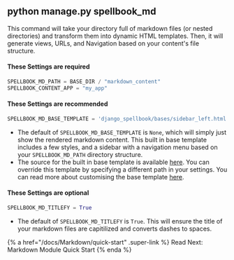 ## python manage.py spellbook_md

This command will take your directory full of markdown files (or nested directories) and transform them into dynamic HTML templates. Then, it will generate views, URLs, and Navigation based on your content's file structure.

#### **These Settings are required**

```python
SPELLBOOK_MD_PATH = BASE_DIR / "markdown_content"
SPELLBOOK_CONTENT_APP = "my_app"
```

#### **These Settings are recommended**

```python
SPELLBOOK_MD_BASE_TEMPLATE = 'django_spellbook/bases/sidebar_left.html'
```

- The default of `SPELLBOOK_MD_BASE_TEMPLATE` is `None`, which will simply just show the rendered markdown content. This built in base template includes a few styles, and a sidebar with a navigation menu based on your `SPELLBOOK_MD_PATH` directory structure.
- The source for the built in base template is available [here](https://github.com/smattymatty/django_spellbook/blob/main/django_spellbook/templates/django_spellbook/bases/sidebar_left.html). You can override this template by specifying a different path in your settings. You can read more about customising the base template [here](#).

#### These Settings are optional

```python
SPELLBOOK_MD_TITLEFY = True
```

- The default of `SPELLBOOK_MD_TITLEFY` is `True`. This will ensure the title of your markdown files are capitilized and converts dashes to spaces.

{% a href="/docs/Markdown/quick-start" .super-link %}
Read Next: Markdown Module Quick Start
{% enda %}